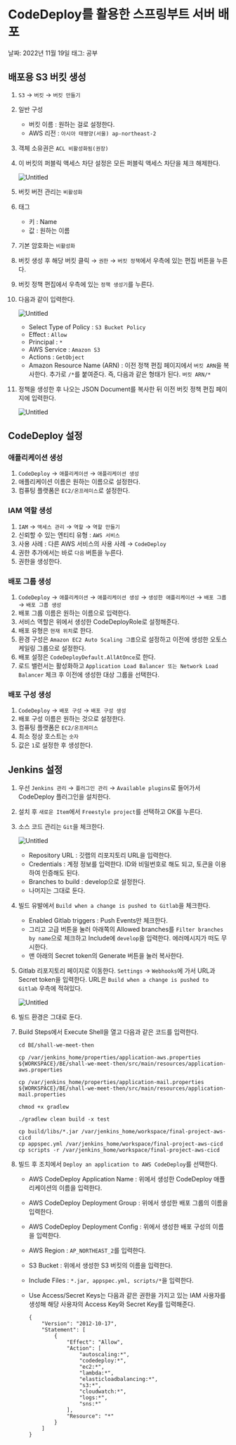 # CodeDeploy를 활용한 스프링부트 서버 배포

날짜: 2022년 11월 19일
태그: 공부

## 배포용 S3 버킷 생성

1. `S3` → `버킷` → `버킷 만들기`
2. 일반 구성
    - 버킷 이름 : 원하는 걸로 설정한다.
    - AWS 리전 : `아시아 태평양(서울) ap-northeast-2`
3. 객체 소유권은 `ACL 비활성화됨(권장)`
4. 이 버킷의 퍼블릭 액세스 차단 설정은 모든 퍼블릭 액세스 차단을 체크 해제한다.
    
    ![Untitled](../images/CodeDeploy%20BE_1.png)
    
5. 버킷 버전 관리는 `비활성화`
6. 태그
    - 키 : Name
    - 값 : 원하는 이름
7. 기본 암호화는 `비활성화`
8. 버킷 생성 후 해당 버킷 클릭 → `권한` → `버킷 정책`에서 우측에 있는 편집 버튼을 누른다.
9. 버킷 정책 편집에서 우측에 있는 `정책 생성기`를 누른다.
10. 다음과 같이 입력한다.
    
    ![Untitled](../images/CodeDeploy%20BE_2.png)
    
    - Select Type of Policy : `S3 Bucket Policy`
    - Effect : `Allow`
    - Principal : `*`
    - AWS Service : `Amazon S3`
    - Actions : `GetObject`
    - Amazon Resource Name (ARN) : 이전 정책 편집 페이지에서 `버킷 ARN`을 복사한다. 추가로 `/*`를 붙여준다. 즉, 다음과 같은 형태가 된다. `버킷 ARN/*`
11. 정책을 생성한 후 나오는 JSON Document를 복사한 뒤 이전 버킷 정책 편집 페이지에 입력한다.
    
    ![Untitled](../images/CodeDeploy%20BE_3.png)
    

## CodeDeploy 설정

### 애플리케이션 생성

1. `CodeDeploy` → `애플리케이션` → `애플리케이션 생성`
2. 애플리케이션 이름은 원하는 이름으로 설정한다.
3. 컴퓨팅 플랫폼은 `EC2/온프레미스`로 설정한다.

### IAM 역할 생성

1. `IAM` → `액세스 관리` → `역할` → `역할 만들기`
2. 신뢰할 수 있는 엔티티 유형 : `AWS 서비스`
3. 사용 사례 : 다른 AWS 서비스의 사용 사례 → `CodeDeploy`
4. 권한 추가에서는 바로 `다음` 버튼을 누른다.
5. 권한을 생성한다.

### 배포 그룹 생성

1. `CodeDeploy` → `애플리케이션` → `애플리케이션 생성` → `생성한 애플리케이션` → `배포 그룹` → `배포 그룹 생성`
2. 배포 그룹 이름은 원하는 이름으로 입력한다.
3. 서비스 역할은 위에서 생성한 CodeDeployRole로 설정해준다.
4. 배포 유형은 `현재 위치`로 한다.
5. 환경 구성은 `Amazon EC2 Auto Scaling 그룹`으로 설정하고 이전에 생성한 오토스케일링 그룹으로 설정한다.
6. 배포 설정은 `CodeDeployDefault.AllAtOnce`로 한다.
7. 로드 밸런서는 활성화하고 `Application Load Balancer 또는 Network Load Balancer` 체크 후 이전에 생성한 대상 그룹을 선택한다.

### 배포 구성 생성

1. `CodeDeploy` → `배포 구성` → `배포 구성 생성`
2. 배포 구성 이름은 원하는 것으로 설정한다.
3. 컴퓨팅 플랫폼은 `EC2/온프레미스`
4. 최소 정상 호스트는 `숫자`
5. 값은 `1`로 설정한 후 생성한다.

## Jenkins 설정

1. 우선 `Jenkins 관리` → `플러그인 관리` → `Available plugins`로 들어가서 CodeDeploy 플러그인을 설치한다.
2. 설치 후 `새로운 Item`에서 `Freestyle project`를 선택하고 OK를 누른다.
3. 소스 코드 관리는 `Git`을 체크한다. 
    
    ![Untitled](../images/CodeDeploy%20BE_4.png)
    
    - Repository URL : 깃랩의 리포지토리 URL을 입력한다.
    - Credentials : 계정 정보를 입력한다. ID와 비밀번호로 해도 되고, 토큰을 이용하여 인증해도 된다.
    - Branches to build : develop으로 설정한다.
    - 나머지는 그대로 둔다.
4. 빌드 유발에서 `Build when a change is pushed to Gitlab`을 체크한다.
    - Enabled Gitlab triggers : Push Events만 체크한다.
    - 그리고 고급 버튼을 눌러 아래쪽의 Allowed branches를 `Filter branches by name`으로 체크하고 Include에 `develop`을 입력한다. 에러메시지가 떠도 무시한다.
    - 맨 아래의 Secret token의 Generate 버튼을 눌러 복사한다.
5. Gitlab 리포지토리 페이지로 이동한다. `Settings` → `Webhooks`에 가서 URL과 Secret token을 입력한다. URL은 `Build when a change is pushed to Gitlab` 우측에 적혀있다.
    
    ![Untitled](../images/CodeDeploy%20BE_5.png)
    
6. 빌드 환경은 그대로 둔다.
7. Build Steps에서 Execute Shell을 열고 다음과 같은 코드를 입력한다.
    
    ```docker
    cd BE/shall-we-meet-then
    
    cp /var/jenkins_home/properties/application-aws.properties ${WORKSPACE}/BE/shall-we-meet-then/src/main/resources/application-aws.properties
                            
    cp /var/jenkins_home/properties/application-mail.properties ${WORKSPACE}/BE/shall-we-meet-then/src/main/resources/application-mail.properties
    
    chmod +x gradlew
    
    ./gradlew clean build -x test
    
    cp build/libs/*.jar /var/jenkins_home/workspace/final-project-aws-cicd
    cp appspec.yml /var/jenkins_home/workspace/final-project-aws-cicd
    cp scripts -r /var/jenkins_home/workspace/final-project-aws-cicd
    ```
    
8. 빌드 후 조치에서 `Deploy an application to AWS CodeDeploy`를 선택한다.
    - AWS CodeDeploy Application Name : 위에서 생성한 CodeDeploy 애플리케이션의 이름을 입력한다.
    - AWS CodeDeploy Deployment Group : 위에서 생성한 배포 그룹의 이름을 입력한다.
    - AWS CodeDeploy Deployment Config : 위에서 생성한 배포 구성의 이름을 입력한다.
    - AWS Region : `AP_NORTHEAST_2`를 입력한다.
    - S3 Bucket : 위에서 생성한 S3 버킷의 이름을 입력한다.
    - Include Files : `*.jar, appspec.yml, scripts/*`을 입력한다.
    - Use Access/Secret Keys는 다음과 같은 권한을 가지고 있는 IAM 사용자를 생성해 해당 사용자의 Access Key와 Secret Key를 입력해준다.
        
        ```docker
        {
            "Version": "2012-10-17",
            "Statement": [
                {
                    "Effect": "Allow",
                    "Action": [
                        "autoscaling:*",
                        "codedeploy:*",
                        "ec2:*",
                        "lambda:*",
                        "elasticloadbalancing:*",
                        "s3:*",
                        "cloudwatch:*",
                        "logs:*",
                        "sns:*"
                    ],
                    "Resource": "*"
                }
            ]
        }
        ```